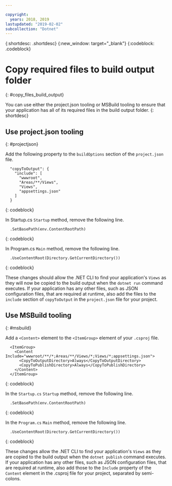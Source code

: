 ```yaml
---

copyright:
  years: 2018, 2019
lastupdated: "2019-02-02"
subcollection: "Dotnet"
---
```


{:shortdesc: .shortdesc}
{:new_window: target="_blank"}
{:codeblock: .codeblock}


# Copy required files to build output folder
{: #copy_files_build_output}

You can use either the project.json tooling or MSBuild tooling to ensure that your application has all of its required files in the build output folder.
{: shortdesc}


## Use project.json tooling
{: #projectjson}

Add the following property to the `buildOptions` section of the `project.json` file.
```
  "copyToOutput": {
    "include": [
      "wwwroot",
      "Areas/**/Views",
      "Views",
      "appsettings.json"
    ]
  }
```
{: codeblock}

In Startup.cs `Startup` method, remove the following line.
```
  .SetBasePath(env.ContentRootPath)
```
{: codeblock}

In Program.cs `Main` method, remove the following line.
```
  .UseContentRoot(Directory.GetCurrentDirectory())
```
{: codeblock}

These changes should allow the .NET CLI to find your application's `Views` as they will now be copied to the build output when the `dotnet run` command executes.  If your application has any other files, such as JSON configuration files, that are required at runtime, also add the files to the `include` section of `copyToOutput` in the `project.json` file for your project.

## Use MSBuild tooling
{: #msbuild}

Add a `<Content>` element to the `<ItemGroup>` element of your `.csproj` file.
```
  <ItemGroup>
    <Content Include="wwwroot/**/*;Areas/**/Views/*;Views/*;appsettings.json">
      <CopyToOutputDirectory>Always</CopyToOutputDirectory>
      <CopyToPublishDirectory>Always</CopyToPublishDirectory>
    </Content>
  </ItemGroup>
```
{: codeblock}

In the `Startup.cs` `Startup` method, remove the following line.
```
  .SetBasePath(env.ContentRootPath)
```
{: codeblock}

In the `Program.cs` `Main` method, remove the following line.
```
  .UseContentRoot(Directory.GetCurrentDirectory())
```
{: codeblock}

These changes allow the .NET CLI to find your application's `Views` as they are copied to the build output when the `dotnet publish` command executes.  If your application has any other files, such as JSON configuration files, that are required at runtime, also add those to the `Include` property of the `Content` element in the .csproj file for your project, separated by semi-colons.
